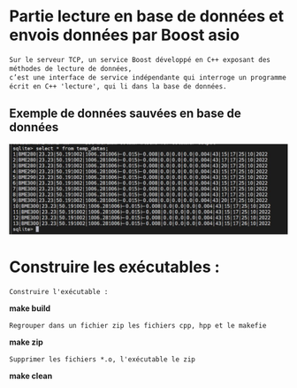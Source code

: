 # Partie lecture en base de données et envois données par Boost asio

```
Sur le serveur TCP, un service Boost développé en C++ exposant des méthodes de lecture de données, 
c’est une interface de service indépendante qui interroge un programme écrit en C++ 'lecture', qui li dans la base de données.
```

## Exemple de données sauvées en base de données

![My Image](../pictures/exemple_donnees_sauvees_en_base.jpg)

# Construire les exécutables :

```
Construire l'exécutable : 
```
**make build** 
```
Regrouper dans un fichier zip les fichiers cpp, hpp et le makefie
```
**make zip**
```
Supprimer les fichiers *.o, l'exécutable le zip
```
**make clean**
